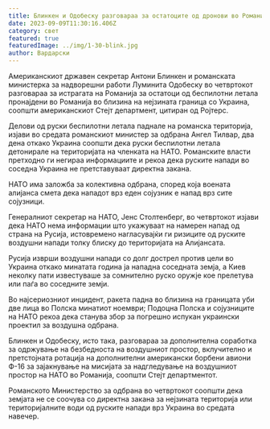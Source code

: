 ```yaml
---
title: Блинкен и Одобеску разговараа за остатоците од дронови во Романија
date: 2023-09-09T11:30:16.406Z
category: свет
featured: true
featuredImage: ../img/1-30-blink.jpg
author: Вардарски
---
```

Американскиот државен секретар Антони Блинкен и романската министерка за надворешни работи Луминита Одобеску во четвртокот разговараа за истрагата на Романија за остатоци од беспилотни летала пронајдени во Романија во близина на нејзината граница со Украина, соопшти американскиот Стејт департмент, цитиран од Ројтерс.

Делови од руски беспилотни летала паднале на романска територија, изјави во средата романскиот министер за одбрана Ангел Тилвар, два дена откако Украина соопшти дека руски беспилотни летала детонирале на територијата на членката на НАТО. Романските власти претходно ги негираа информациите и рекоа дека руските напади во соседна Украина не претставуваат директна закана.

НАТО има заложба за колективна одбрана, според која воената алијанса смета дека нападот врз еден сојузник е напад врз сите сојузници.

Генералниот секретар на НАТО, Јенс Столтенберг, во четвртокот изјави дека НАТО нема информации што укажуваат на намерен напад од страна на Русија, истовремено нагласувајќи ги ризиците од руските воздушни напади толку блиску до територијата на Алијансата.

Русија изврши воздушни напади со долг дострел против цели во Украина откако минатата година ја нападна соседната земја, а Киев неколку пати известуваше за сомнително руско оружје кое прелетува или паѓа во соседните земји.

Во најсериозниот инцидент, ракета падна во близина на границата уби две лица во Полска минатиот ноември; Подоцна Полска и сојузниците на НАТО рекоа дека станува збор за погрешно испукан украински проектил за воздушна одбрана.

Блинкен и Одобеску, исто така, разговараа за дополнителна соработка за одржување на безбедноста на воздушниот простор, вклучително и претстојната ротација на дополнителни американски борбени авиони Ф-16 за зајакнување на мисијата за надгледување на воздушниот простор на НАТО во Романија, соопшти Стејт департментот.

Романското Министерство за одбрана во четвртокот соопшти дека земјата не се соочува со директна закана за нејзината територија или територијалните води од руските напади врз Украина во средата навечер.